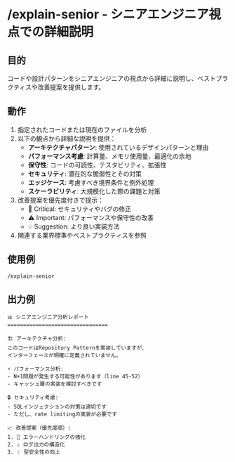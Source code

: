 # /explain-senior - シニアエンジニア視点での詳細説明

## 目的
コードや設計パターンをシニアエンジニアの視点から詳細に説明し、ベストプラクティスや改善提案を提供します。

## 動作
1. 指定されたコードまたは現在のファイルを分析
2. 以下の観点から詳細な説明を提供：
   - **アーキテクチャパターン**: 使用されているデザインパターンと理由
   - **パフォーマンス考慮**: 計算量、メモリ使用量、最適化の余地
   - **保守性**: コードの可読性、テスタビリティ、拡張性
   - **セキュリティ**: 潜在的な脆弱性とその対策
   - **エッジケース**: 考慮すべき境界条件と例外処理
   - **スケーラビリティ**: 大規模化した際の課題と対策
3. 改善提案を優先度付きで提示：
   - 🚨 Critical: セキュリティやバグの修正
   - ⚠️ Important: パフォーマンスや保守性の改善
   - 💡 Suggestion: より良い実装方法
4. 関連する業界標準やベストプラクティスを参照

## 使用例
```
/explain-senior
```

## 出力例
```
📊 シニアエンジニア分析レポート
================================

🏗️ アーキテクチャ分析:
このコードはRepository Patternを実装していますが、
インターフェースが明確に定義されていません。

⚡ パフォーマンス分析:
- N+1問題が発生する可能性があります（line 45-52）
- キャッシュ層の実装を検討すべきです

🔒 セキュリティ考慮:
- SQLインジェクションの対策は適切です
- ただし、rate limitingの実装が必要です

📈 改善提案（優先度順）:
1. 🚨 エラーハンドリングの強化
2. ⚠️ ログ出力の構造化
3. 💡 型安全性の向上
```